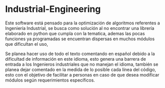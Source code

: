 # Industrial-Engineering

Este software está pensado para la optimización de algoritmos referentes a Ingeniería Industrial, se busca como solución al no encontrar una librería elaborado en python que cumpla con la tematica, ademas las pocas funciones ya programadas se encuentran dispersas en muchos módulos que dificultan el uso,

Se planea hacer uso de todo el texto comentando en español debido a la dificultad de información en este idioma, esto genera una barrera de entrada a los Ingenieros industriales que no manejan el idioma, también se planea dejar comentado en la medida de lo posible cada línea del código, esto con el objetivo de facilitar a personas en caso de que desea modificar módulos según requerimientos específicos.
